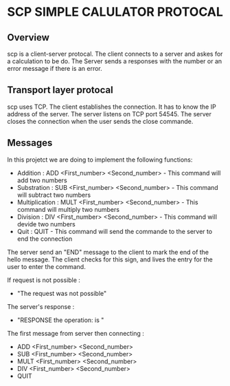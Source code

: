 # SCP SIMPLE CALULATOR PROTOCAL

## Overview
scp is a client-server protocal. The client connects to a server and askes for a calculation to be do. The Server sends a responses with the number or an error message if there is an error. 


## Transport layer protocal 
scp uses TCP. The client establishes the connection. It has to know the IP address of the server. The server listens on TCP port 54545.
The server closes the connection when the user sends the close commande. 

## Messages

In this projetct we are doing to implement the following functions: 
- Addition : ADD <First_number> <Second_number> - This command will add two numbers 
- Substration : SUB <First_number> <Second_number> - This command will subtract two numbers 
- Multiplication : MULT <First_number> <Second_number> - This command will multiply two numbers 
- Division : DIV <First_number> <Second_number> - This command will devide two numbers 
- Quit : QUIT - This command will send the commande to the server to end the connection

The server send an "END" message to the client to mark the end of the hello message.
The client checks for this sign, and lives the entry for the user to enter the command.

If request is not possible : 
- "The request was not possible"

The server's response : 
- "RESPONSE the operation: <operation> is <result>"


The first message from server then connecting : 

- ADD <First_number> <Second_number>
- SUB <First_number> <Second_number>
- MULT <First_number> <Second_number>
- DIV <First_number> <Second_number>
- QUIT





